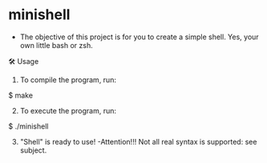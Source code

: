 # minishell
- The objective of this project is for you to create a simple shell. Yes, your own little bash or zsh.

🛠️ Usage

1. To compile the program, run:

$ make

2. To execute the program, run:

$ ./minishell

3. "Shell" is ready to use! 
  -Attention!!! Not all real syntax is supported: see subject.
